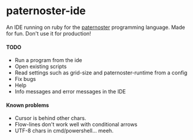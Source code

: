 # paternoster-ide
An IDE running on ruby for the [paternoster](https://github.com/glatteis/paternoster) programming language. Made for fun. Don't use it for production!



#### TODO

* Run a program from the ide
* Open existing scripts
* Read settings such as grid-size and paternoster-runtime from a config
* Fix bugs
* Help
* Info messages and error messages in the IDE



#### Known problems

* Cursor is behind other chars.
* Flow-lines don't work well with conditional arrows
* UTF-8 chars in cmd/powershell... meeh.
